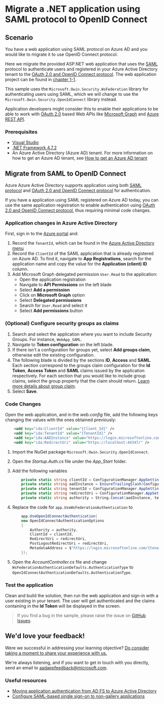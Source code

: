 
# Migrate a .NET application using SAML protocol to OpenID Connect

## Scenario

You have a web application using SAML protocol on Azure AD and you would like to migrate it to use OpenID Connect protocol.

Here we migrate the provided ASP.NET web application that uses the [SAML](https://docs.microsoft.com/azure/active-directory/develop/single-sign-on-saml-protocol) protocol to authenticate users and registered in your Azure Active Directory tenant to the [OAuth 2.0 and OpenID Connect protocol](https://docs.microsoft.com/azure/active-directory/develop/active-directory-v2-protocols). The web application project can be found in [chapter 1-1](https://github.com/Azure-Samples/ms-identity-dotnet-adfs-to-aad/tree/master/1-ADFS-Host/1-1-Setup-SAML-Playground/README.md).

This sample uses the `Microsoft.Owin.Security.WsFederation` library for authenticating users using SAML, which we will change to use the `Microsoft.Owin.Security.OpenIdConnect` library instead.

Application developers might consider this to enable their applications to be able to work with [OAuth 2.0](https://docs.microsoft.com/azure/active-directory/develop/v2-app-types) based Web APIs like [Microsoft Graph](https://docs.microsoft.com/graph/overview) and [Azure REST API](https://docs.microsoft.com/rest/api/azure/).

### Prerequisites

- [Visual Studio](https://aka.ms/vsdownload)
- [.NET Framework 4.7.2](https://dotnet.microsoft.com/download/dotnet-framework)
- An Azure Active Directory (Azure AD) tenant. For more information on how to get an Azure AD tenant, see [How to get an Azure AD tenant](https://docs.microsoft.com/azure/active-directory/develop/quickstart-create-new-tenant)

## Migrate from SAML to OpenID Connect

Azure Azure Active Directory supports application using both [SAML protocol](https://docs.microsoft.com/azure/active-directory/develop/single-sign-on-saml-protocol) and [OAuth 2.0 and OpenID Connect protocol](https://docs.microsoft.com/azure/active-directory/develop/active-directory-v2-protocols) for authentication.

If you have a application using SAML registered on Azure AD today, you can use the same application registration to enable authentication using [OAuth 2.0 and OpenID Connect protocol](https://docs.microsoft.com/azure/active-directory/develop/active-directory-v2-protocols), thus requiring minimal code changes.

### Application changes in Azure Active Directory

First, sign in to the [Azure portal](https://portal.azure.com) and:

1. Record the `TenantId`, which can be found in the [Azure Active Directory menu](https://portal.azure.com/#blade/Microsoft_AAD_IAM/ActiveDirectoryMenuBlade/Overview)
2. Record the `ClientId` of the SAML application that is already registered on Azure AD. To find it, navigate to **App Registrations**, search for the application name and copy the value for the **Application (client) ID** column.
3. Add Microsoft Graph delegated permission `User.Read` to the application:
    - Open the application registration
    - Navigate to **API Permissions** on the left blade
    - Select **Add a permission**
    - Click on **Microsoft Graph** option
    - Select **Delegated permissions**
    - Search for `User.Read` and select it
    - Select **Add permissions** button

### (Optional) Configure security groups as claims

1. Search and select the application where you want to include Security Groups. For instance, `WebApp_SAML`.
1. Navigate to **Token configuration** on the left blade.
1. If there isn't a configuration for groups yet, select **Add groups claim**, otherwise edit the existing configuration.
1. The following blade is divided by the sections **ID**, **Access** and **SAML**. Each section correspond to the groups claim configuration for the **Id Token**, **Access Token** and **SAML** claims issued by the application respectively. For each section that you would like to include group claims, select the group property that the claim should return. [Learn more details about group claim](https://docs.microsoft.com/azure/active-directory/develop/active-directory-optional-claims#configuring-groups-optional-claims).
1. Select **Save**.

### Code Changes

Open the web application, and in the *web.config* file, add the following keys changing the values with the ones obtained previously:

```xml
    <add key="ida:ClientId" value="{Client_Id}" />
    <add key="ida:TenantId" value="{TenantId}" />
    <add key="ida:AADInstance" value="https://login.microsoftonline.com/" />
    <add key="ida:RedirectUri" value="https://localhost:44347/" />
```

1. Import the NuGet package `Microsoft.Owin.Security.OpenIdConnect`.
1. Open the *Startup.Auth.cs* file under the *App_Start* folder.
1. Add the following variables

    ```c#
        private static string clientId = ConfigurationManager.AppSettings["ida:ClientId"];
        private static string aadInstance = EnsureTrailingSlash(ConfigurationManager.AppSettings["ida:AADInstance"]);
        private static string tenantId = ConfigurationManager.AppSettings["ida:TenantId"];
        private static string redirectUri = ConfigurationManager.AppSettings["ida:RedirectUri"];
        private static string authority = String.Concat(aadInstance, tenantId, "/v2.0");
    ```

1. Replace the code for `app.UseWsFederationAuthentication` to

    ```c#
        app.UseOpenIdConnectAuthentication(
        new OpenIdConnectAuthenticationOptions
        {
            Authority = authority,
            ClientId = clientId,
            RedirectUri = redirectUri,
            PostLogoutRedirectUri = redirectUri,
            MetadataAddress = $"https://login.microsoftonline.com/{tenantId}/.well-known/openid-configuration?appid={clientId}"
        });
    ```

1. Open the *AccountController.cs* file and change `WsFederationAuthenticationDefaults.AuthenticationType` to `OpenIdConnectAuthenticationDefaults.AuthenticationType`.

### Test the application

Clean and build the solution, then run the web application and sign-in with a user existing in your tenant. The user will get authenticated and the claims containing in the **Id Token** will be displayed in the screen.

> If you find a bug in the sample, please raise the issue on [GitHub Issues](../../issues).

## We'd love your feedback!

Were we successful in addressing your learning objective? [Do consider taking a moment to share your experience with us.](https://forms.office.com/Pages/ResponsePage.aspx?id=v4j5cvGGr0GRqy180BHbR73pcsbpbxNJuZCMKN0lURpUODFCRVg4VTk2QUE2VEFPMUZKSEJNUFhWUyQlQCN0PWcu)

We're always listening, and if you want to get in touch with you directly, send an email to <aadappfeedback@microsoft.com>.

### Useful resources

- [Moving application authentication from AD FS to Azure Active Directory](https://docs.microsoft.com/azure/active-directory/manage-apps/migrate-adfs-apps-to-azure)
- [Configure SAML-based single sign-on to non-gallery applications](https://docs.microsoft.com/azure/active-directory/manage-apps/configure-single-sign-on-non-gallery-applications)
